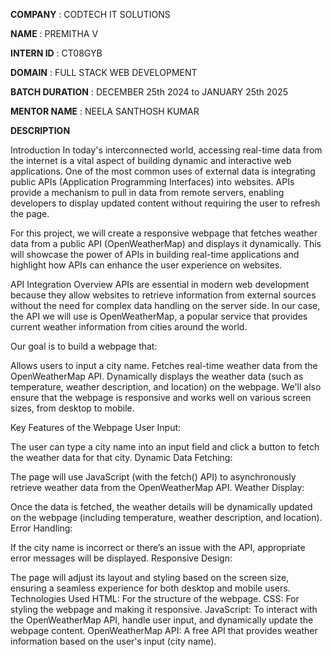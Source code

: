 **COMPANY** : CODTECH IT SOLUTIONS

**NAME** : PREMITHA V

**INTERN ID** : CT08GYB

**DOMAIN** : FULL STACK WEB DEVELOPMENT

**BATCH DURATION** : DECEMBER 25th 2024 to JANUARY 25th 2025

**MENTOR NAME** : NEELA SANTHOSH KUMAR

**DESCRIPTION**

Introduction
In today's interconnected world, accessing real-time data from the internet is a vital aspect of building dynamic and interactive web applications. One of the most common uses of external data is integrating public APIs (Application Programming Interfaces) into websites. APIs provide a mechanism to pull in data from remote servers, enabling developers to display updated content without requiring the user to refresh the page.

For this project, we will create a responsive webpage that fetches weather data from a public API (OpenWeatherMap) and displays it dynamically. This will showcase the power of APIs in building real-time applications and highlight how APIs can enhance the user experience on websites.

API Integration Overview
APIs are essential in modern web development because they allow websites to retrieve information from external sources without the need for complex data handling on the server side. In our case, the API we will use is OpenWeatherMap, a popular service that provides current weather information from cities around the world.

Our goal is to build a webpage that:

Allows users to input a city name.
Fetches real-time weather data from the OpenWeatherMap API.
Dynamically displays the weather data (such as temperature, weather description, and location) on the webpage.
We'll also ensure that the webpage is responsive and works well on various screen sizes, from desktop to mobile.

Key Features of the Webpage
User Input:

The user can type a city name into an input field and click a button to fetch the weather data for that city.
Dynamic Data Fetching:

The page will use JavaScript (with the fetch() API) to asynchronously retrieve weather data from the OpenWeatherMap API.
Weather Display:

Once the data is fetched, the weather details will be dynamically updated on the webpage (including temperature, weather description, and location).
Error Handling:

If the city name is incorrect or there’s an issue with the API, appropriate error messages will be displayed.
Responsive Design:

The page will adjust its layout and styling based on the screen size, ensuring a seamless experience for both desktop and mobile users.
Technologies Used
HTML: For the structure of the webpage.
CSS: For styling the webpage and making it responsive.
JavaScript: To interact with the OpenWeatherMap API, handle user input, and dynamically update the webpage content.
OpenWeatherMap API: A free API that provides weather information based on the user's input (city name).
